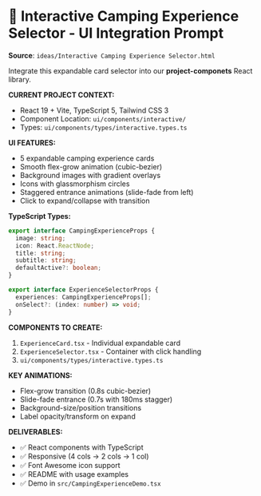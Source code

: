 # 🎯 Interactive Camping Experience Selector - UI Integration Prompt

**Source**: `ideas/Interactive Camping Experience Selector.html`

Integrate this expandable card selector into our **project-componets** React library.

**CURRENT PROJECT CONTEXT:**
- React 19 + Vite, TypeScript 5, Tailwind CSS 3
- Component Location: `ui/components/interactive/`
- Types: `ui/components/types/interactive.types.ts`

**UI FEATURES:**
- 5 expandable camping experience cards
- Smooth flex-grow animation (cubic-bezier)
- Background images with gradient overlays
- Icons with glassmorphism circles
- Staggered entrance animations (slide-fade from left)
- Click to expand/collapse with transition

**TypeScript Types:**
```typescript
export interface CampingExperienceProps {
  image: string;
  icon: React.ReactNode;
  title: string;
  subtitle: string;
  defaultActive?: boolean;
}

export interface ExperienceSelectorProps {
  experiences: CampingExperienceProps[];
  onSelect?: (index: number) => void;
}
```

**COMPONENTS TO CREATE:**
1. `ExperienceCard.tsx` - Individual expandable card
2. `ExperienceSelector.tsx` - Container with click handling
3. `ui/components/types/interactive.types.ts`

**KEY ANIMATIONS:**
- Flex-grow transition (0.8s cubic-bezier)
- Slide-fade entrance (0.7s with 180ms stagger)
- Background-size/position transitions
- Label opacity/transform on expand

**DELIVERABLES:**
- ✅ React components with TypeScript
- ✅ Responsive (4 cols → 2 cols → 1 col)
- ✅ Font Awesome icon support
- ✅ README with usage examples
- ✅ Demo in `src/CampingExperienceDemo.tsx`
